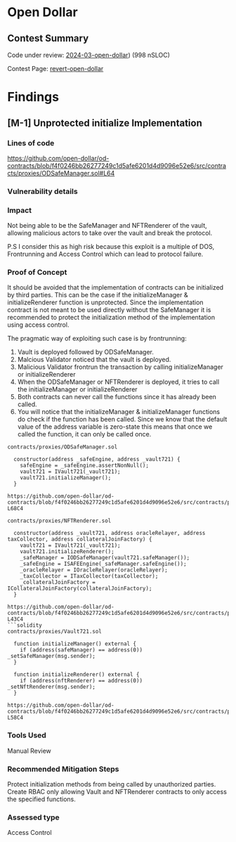 # Open Dollar
## Contest Summary

Code under review: [2024-03-open-dollar](https://github.com/code-423n4/2023-10-open-dollar)) (998 nSLOC)

Contest Page: [revert-open-dollar](https://code4rena.com/audits/2023-10-open-dollar)

# Findings

## [M-1] Unprotected initialize Implementation

### Lines of code
https://github.com/open-dollar/od-contracts/blob/f4f0246bb26277249c1d5afe6201d4d9096e52e6/src/contracts/proxies/ODSafeManager.sol#L64

### Vulnerability details
### Impact
Not being able to be the SafeManager and NFTRenderer of the vault, allowing malicious actors to take over the vault and break the protocol.

P.S I consider this as high risk because this exploit is a multiple of DOS, Frontrunning and Access Control which can lead to protocol failure.

### Proof of Concept
It should be avoided that the implementation of contracts can be initialized by third parties. This can be the case if the initializeManager & initializeRenderer function is unprotected. Since the implementation contract is not meant to be used directly without the SafeManager it is recommended to protect the initialization method of the implementation using access control.

The pragmatic way of exploiting such case is by frontrunning:

1) Vault is deployed followed by ODSafeManager.
2) Malcious Validator noticed that the vault is deployed.
3) Malicious Validator frontrun the transaction by calling initializeManager or initializeRenderer
4) When the ODSafeManager or NFTRenderer is deployed, it tries to call the initializeManager or initializeRenderer
5) Both contracts can never call the functions since it has already been called.
6) You will notice that the initializeManager & initializeManager functions do check if the function has been called. Since we know that the default value of the address variable is zero-state this means that once we called the function, it can only be called once.
```solidity
contracts/proxies/ODSafeManager.sol

  constructor(address _safeEngine, address _vault721) {
    safeEngine = _safeEngine.assertNonNull();
    vault721 = IVault721(_vault721);
    vault721.initializeManager();
  }

https://github.com/open-dollar/od-contracts/blob/f4f0246bb26277249c1d5afe6201d4d9096e52e6/src/contracts/proxies/ODSafeManager.sol#L64C1-L68C4
```
```solidity
contracts/proxies/NFTRenderer.sol

  constructor(address _vault721, address oracleRelayer, address taxCollector, address collateralJoinFactory) {
    vault721 = IVault721(_vault721);
    vault721.initializeRenderer();
    _safeManager = IODSafeManager(vault721.safeManager());
    _safeEngine = ISAFEEngine(_safeManager.safeEngine());
    _oracleRelayer = IOracleRelayer(oracleRelayer);
    _taxCollector = ITaxCollector(taxCollector);
    _collateralJoinFactory = ICollateralJoinFactory(collateralJoinFactory);
  }

https://github.com/open-dollar/od-contracts/blob/f4f0246bb26277249c1d5afe6201d4d9096e52e6/src/contracts/proxies/NFTRenderer.sol#L35C1-L43C4
```solidity
contracts/proxies/Vault721.sol

  function initializeManager() external {
    if (address(safeManager) == address(0)) _setSafeManager(msg.sender);
  }

  function initializeRenderer() external {
    if (address(nftRenderer) == address(0)) _setNftRenderer(msg.sender);
  }

https://github.com/open-dollar/od-contracts/blob/f4f0246bb26277249c1d5afe6201d4d9096e52e6/src/contracts/proxies/Vault721.sol#L56C1-L58C4
```
### Tools Used
Manual Review

### Recommended Mitigation Steps
Protect initialization methods from being called by unauthorized parties. Create RBAC only allowing Vault and NFTRenderer contracts to only access the specified functions.

### Assessed type
Access Control
